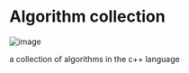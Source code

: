 # Algorithm collection

![image](https://user-images.githubusercontent.com/97229948/173464368-a88f493e-a97f-4fbb-af00-4e947af47199.png)



a collection of algorithms in the c++ language
